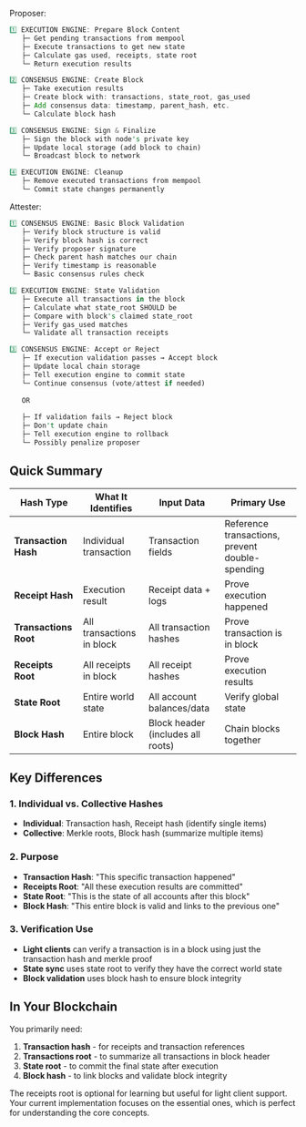Proposer:

```rust
1️⃣ EXECUTION ENGINE: Prepare Block Content
   ├─ Get pending transactions from mempool
   ├─ Execute transactions to get new state
   ├─ Calculate gas used, receipts, state root
   └─ Return execution results

2️⃣ CONSENSUS ENGINE: Create Block
   ├─ Take execution results
   ├─ Create block with: transactions, state_root, gas_used
   ├─ Add consensus data: timestamp, parent_hash, etc.
   └─ Calculate block hash

3️⃣ CONSENSUS ENGINE: Sign & Finalize
   ├─ Sign the block with node's private key
   ├─ Update local storage (add block to chain)
   └─ Broadcast block to network

4️⃣ EXECUTION ENGINE: Cleanup
   ├─ Remove executed transactions from mempool
   └─ Commit state changes permanently
```

Attester:

```rust
1️⃣ CONSENSUS ENGINE: Basic Block Validation
   ├─ Verify block structure is valid
   ├─ Verify block hash is correct  
   ├─ Verify proposer signature
   ├─ Check parent hash matches our chain
   ├─ Verify timestamp is reasonable
   └─ Basic consensus rules check

2️⃣ EXECUTION ENGINE: State Validation
   ├─ Execute all transactions in the block
   ├─ Calculate what state_root SHOULD be
   ├─ Compare with block's claimed state_root
   ├─ Verify gas_used matches
   └─ Validate all transaction receipts

3️⃣ CONSENSUS ENGINE: Accept or Reject
   ├─ If execution validation passes → Accept block
   ├─ Update local chain storage
   ├─ Tell execution engine to commit state
   └─ Continue consensus (vote/attest if needed)
   
   OR
   
   ├─ If validation fails → Reject block
   ├─ Don't update chain
   ├─ Tell execution engine to rollback
   └─ Possibly penalize proposer
```

## Quick Summary

| Hash Type | What It Identifies | Input Data | Primary Use |
|-----------|-------------------|------------|-------------|
| **Transaction Hash** | Individual transaction | Transaction fields | Reference transactions, prevent double-spending |
| **Receipt Hash** | Execution result | Receipt data + logs | Prove execution happened |
| **Transactions Root** | All transactions in block | All transaction hashes | Prove transaction is in block |
| **Receipts Root** | All receipts in block | All receipt hashes | Prove execution results |
| **State Root** | Entire world state | All account balances/data | Verify global state |
| **Block Hash** | Entire block | Block header (includes all roots) | Chain blocks together |

## Key Differences

### **1. Individual vs. Collective Hashes**

- **Individual**: Transaction hash, Receipt hash (identify single items)
- **Collective**: Merkle roots, Block hash (summarize multiple items)

### **2. Purpose**

- **Transaction Hash**: "This specific transaction happened"
- **Receipts Root**: "All these execution results are committed"
- **State Root**: "This is the state of all accounts after this block"
- **Block Hash**: "This entire block is valid and links to the previous one"

### **3. Verification Use**

- **Light clients** can verify a transaction is in a block using just the transaction hash and merkle proof
- **State sync** uses state root to verify they have the correct world state
- **Block validation** uses block hash to ensure block integrity

## In Your Blockchain

You primarily need:

1. **Transaction hash** - for receipts and transaction references
2. **Transactions root** - to summarize all transactions in block header  
3. **State root** - to commit the final state after execution
4. **Block hash** - to link blocks and validate block integrity

The receipts root is optional for learning but useful for light client support. Your current implementation focuses on the essential ones, which is perfect for understanding the core concepts.
